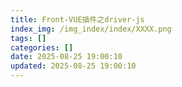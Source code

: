 ```yaml
---
title: Front-VUE插件之driver-js
index_img: /img_index/index/XXXX.png
tags: []
categories: []
date: 2025-08-25 19:00:10
updated: 2025-08-25 19:00:10
---
```


